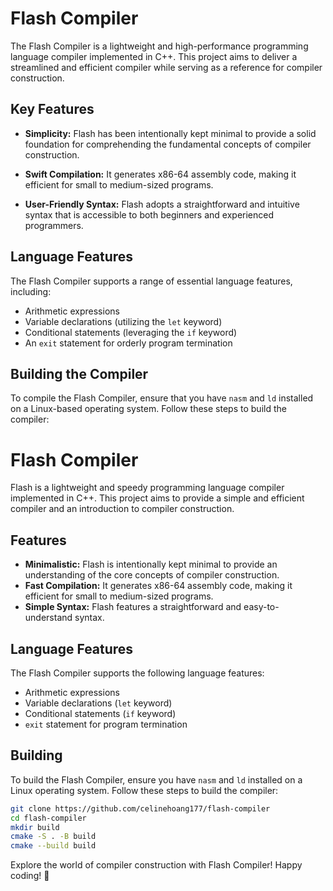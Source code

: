 # Flash Compiler

The Flash Compiler is a lightweight and high-performance programming language compiler implemented in C++. This project aims to deliver a streamlined and efficient compiler while serving as a reference for compiler construction.

## Key Features

- **Simplicity:** Flash has been intentionally kept minimal to provide a solid foundation for comprehending the fundamental concepts of compiler construction.

- **Swift Compilation:** It generates x86-64 assembly code, making it efficient for small to medium-sized programs.

- **User-Friendly Syntax:** Flash adopts a straightforward and intuitive syntax that is accessible to both beginners and experienced programmers.

## Language Features

The Flash Compiler supports a range of essential language features, including:

- Arithmetic expressions
- Variable declarations (utilizing the `let` keyword)
- Conditional statements (leveraging the `if` keyword)
- An `exit` statement for orderly program termination

## Building the Compiler

To compile the Flash Compiler, ensure that you have `nasm` and `ld` installed on a Linux-based operating system. Follow these steps to build the compiler:


# Flash Compiler

Flash is a lightweight and speedy programming language compiler implemented in C++. This project aims to provide a simple and efficient compiler and an introduction to compiler construction. 

## Features

- **Minimalistic:** Flash is intentionally kept minimal to provide an understanding of the core concepts of compiler construction.
- **Fast Compilation:** It generates x86-64 assembly code, making it efficient for small to medium-sized programs.
- **Simple Syntax:** Flash features a straightforward and easy-to-understand syntax.

## Language Features

The Flash Compiler supports the following language features:
- Arithmetic expressions
- Variable declarations (`let` keyword)
- Conditional statements (`if` keyword)
- `exit` statement for program termination

## Building

To build the Flash Compiler, ensure you have `nasm` and `ld` installed on a Linux operating system. Follow these steps to build the compiler:

```bash
git clone https://github.com/celinehoang177/flash-compiler
cd flash-compiler
mkdir build
cmake -S . -B build
cmake --build build
```

Explore the world of compiler construction with Flash Compiler! Happy coding! 🚀